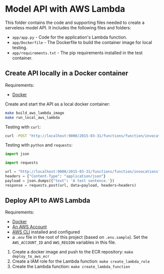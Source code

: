 # Model API with AWS Lambda

This folder contains the code and supporting files needed to create a serveless model API.
It includes the following files and folders:

- `app/app.py` - Code for the application's Lambda function.
- `app/Dockerfile` - The Dockerfile to build the container image for local testing.
- `app/requirements.txt` - The pip requirements installed in the test container.


## Create API locally in a Docker container

Requirements:

- [Docker](https://docs.docker.com/get-docker/)

Create and start the API as a local docker container:

```bash
make build_aws_lambda_image
make run_local_aws_lambda
```

Testing with `curl`:

```bash
curl -POST "http://localhost:9000/2015-03-31/functions/function/invocations" -d '{"text": "A test sentence."}'
```

Testing with `python` and `requests`:

```python
import json

import requests

url = "http://localhost:9000/2015-03-31/functions/function/invocations"
headers = {"Content-Type": "application/json"}
payload = json.dumps({"text": 'A test sentence.'})
response = requests.post(url, data=payload, headers=headers)
```

## Deploy API to AWS Lambda

Requirements:

- [Docker](https://docs.docker.com/get-docker/)
- [An AWS Account](https://portal.aws.amazon.com/gp/aws/developer/registration/index.html?nc2=h_ct&src=header_signup)
- [AWS CLI](https://aws.amazon.com/cli/) installed and configured
- a `.env` file in the root of this project (based on `.env.sample`). Set the `AWS_ACCOUNT_ID` and `AWS_REGION` variables in this file.


1. Create a docker image and push to the ECR repository: `make deploy_to_aws_ecr`
2. Create a IAM role for the Lambda function: `make create_lambda_role`
3. Create the Lambda function: `make create_lambda_function`
